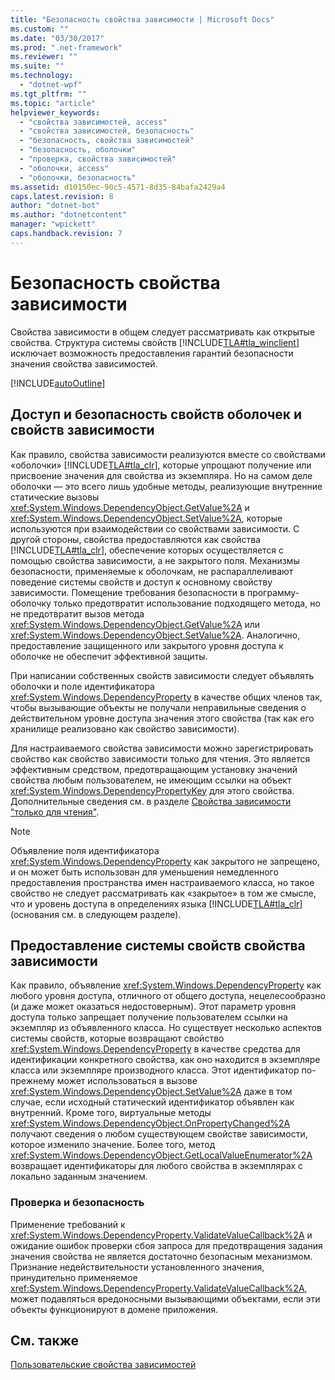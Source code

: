 ```yaml
---
title: "Безопасность свойства зависимости | Microsoft Docs"
ms.custom: ""
ms.date: "03/30/2017"
ms.prod: ".net-framework"
ms.reviewer: ""
ms.suite: ""
ms.technology: 
  - "dotnet-wpf"
ms.tgt_pltfrm: ""
ms.topic: "article"
helpviewer_keywords: 
  - "свойства зависимостей, access"
  - "свойства зависимостей, безопасность"
  - "безопасность, свойства зависимостей"
  - "безопасность, оболочки"
  - "проверка, свойства зависимостей"
  - "оболочки, access"
  - "оболочки, безопасность"
ms.assetid: d10150ec-90c5-4571-8d35-84bafa2429a4
caps.latest.revision: 8
author: "dotnet-bot"
ms.author: "dotnetcontent"
manager: "wpickett"
caps.handback.revision: 7
---
```

# Безопасность свойства зависимости
Свойства зависимости в общем следует рассматривать как открытые свойства.  Структура системы свойств [!INCLUDE[TLA#tla_winclient](../../../../includes/tlasharptla-winclient-md.md)] исключает возможность предоставления гарантий безопасности значения свойства зависимостей.  
  
 [!INCLUDE[autoOutline](../Token/autoOutline_md.md)]  
  
<a name="AccessSecurity"></a>   
## Доступ и безопасность свойств оболочек и свойств зависимости  
 Как правило, свойства зависимости реализуются вместе со свойствами «оболочки» [!INCLUDE[TLA#tla_clr](../../../../includes/tlasharptla-clr-md.md)], которые упрощают получение или присвоение значения для свойства из экземпляра.  Но на самом деле оболочки — это всего лишь удобные методы, реализующие внутренние статические вызовы <xref:System.Windows.DependencyObject.GetValue%2A> и <xref:System.Windows.DependencyObject.SetValue%2A>, которые используются при взаимодействии со свойствами зависимости.  С другой стороны, свойства предоставляются как свойства [!INCLUDE[TLA#tla_clr](../../../../includes/tlasharptla-clr-md.md)], обеспечение которых осуществляется с помощью свойства зависимости, а не закрытого поля.  Механизмы безопасности, применяемые к оболочкам, не распараллеливают поведение системы свойств и доступ к основному свойству зависимости.  Помещение требования безопасности в программу\-оболочку только предотвратит использование подходящего метода, но не предотвратит вызов метода <xref:System.Windows.DependencyObject.GetValue%2A> или <xref:System.Windows.DependencyObject.SetValue%2A>.  Аналогично, предоставление защищенного или закрытого уровня доступа к оболочке не обеспечит эффективной защиты.  
  
 При написании собственных свойств зависимости следует объявлять оболочки и поле идентификатора <xref:System.Windows.DependencyProperty> в качестве общих членов так, чтобы вызывающие объекты не получали неправильные сведения о действительном уровне доступа значения этого свойства \(так как его хранилище реализовано как свойство зависимости\).  
  
 Для настраиваемого свойства зависимости можно зарегистрировать свойство как свойство зависимости только для чтения. Это является эффективным средством, предотвращающим установку значений свойства любым пользователем, не имеющим ссылки на объект <xref:System.Windows.DependencyPropertyKey> для этого свойства.  Дополнительные сведения см. в разделе [Свойства зависимости "только для чтения"](../../../../docs/framework/wpf/advanced/read-only-dependency-properties.md).  
  
> [!NOTE]
>  Объявление поля идентификатора <xref:System.Windows.DependencyProperty> как закрытого не запрещено, и он может быть использован для уменьшения немедленного предоставления пространства имен настраиваемого класса, но такое свойство не следует рассматривать как «закрытое» в том же смысле, что и уровень доступа в определениях языка [!INCLUDE[TLA#tla_clr](../../../../includes/tlasharptla-clr-md.md)] \(основания см. в следующем разделе\).  
  
<a name="PropertySystemExposure"></a>   
## Предоставление системы свойств свойства зависимости  
 Как правило, объявление <xref:System.Windows.DependencyProperty> как любого уровня доступа, отличного от общего доступа, нецелесообразно \(и даже может оказаться недостоверным\).  Этот параметр уровня доступа только запрещает получение пользователем ссылки на экземпляр из объявленного класса.  Но существует несколько аспектов системы свойств, которые возвращают свойство <xref:System.Windows.DependencyProperty> в качестве средства для идентификации конкретного свойства, как оно находится в экземпляре класса или экземпляре производного класса. Этот идентификатор по\-прежнему может использоваться в вызове <xref:System.Windows.DependencyObject.SetValue%2A> даже в том случае, если исходный статический идентификатор объявлен как внутренний.  Кроме того, виртуальные методы <xref:System.Windows.DependencyObject.OnPropertyChanged%2A> получают сведения о любом существующем свойстве зависимости, которое изменило значение.  Более того, метод <xref:System.Windows.DependencyObject.GetLocalValueEnumerator%2A> возвращает идентификаторы для любого свойства в экземплярах с локально заданным значением.  
  
### Проверка и безопасность  
 Применение требований к <xref:System.Windows.DependencyProperty.ValidateValueCallback%2A> и ожидание ошибок проверки сбоя запроса для предотвращения задания значения свойства не является достаточно безопасным механизмом.  Признание недействительности установленного значения, принудительно применяемое <xref:System.Windows.DependencyProperty.ValidateValueCallback%2A>, может подавляться вредоносными вызывающими объектами, если эти объекты функционируют в домене приложения.  
  
## См. также  
 [Пользовательские свойства зависимостей](../../../../docs/framework/wpf/advanced/custom-dependency-properties.md)